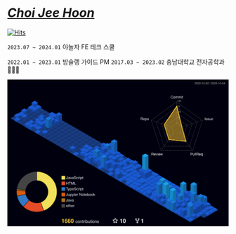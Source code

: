 # [*Choi Jee Hoon*](https://sugar-gasoline-6bc.notion.site/f0e9b971cdbd4ff298dc38dc2f48510f)
[![Hits](https://hits.seeyoufarm.com/api/count/incr/badge.svg?url=https%3A%2F%2Fdiscord.gg%2FXMJgjQa7qZ&count_bg=%23002C5F&title_bg=%23000000&icon=discord.svg&icon_color=%23FFFFFF&title=Hits&edge_flat=true)](https://discord.gg/XMJgjQa7qZ)

`2023.07 ~ 2024.01` 야놀자 FE 테크 스쿨  

`2022.01 ~ 2023.01` 방슐랭 가이드 PM
`2017.03 ~ 2023.02` 충남대학교 전자공학과 👨🏻‍🎓  
  
![](./profile-3d-contrib/profile-night-view.svg)
